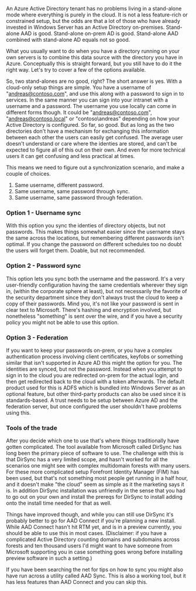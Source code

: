 ﻿<properties
	pageTitle="Directory Synchronization"
	description="Synchronizing your cloud directory with your non-cloud directory."
	slug="dirsync"
    order="100"
	keywords="Azure AD, AAD, DirSync, AAD Connect"
/>

An Azure Active Directory tenant has no problems living in a stand-alone mode where everything is purely in the cloud. It is not a less feature-rich or constrained setup, but the odds are that a lot of those who have already invested in Windows Server has an Active Directory on-premises. Stand-alone AAD is good. Stand-alone on-prem AD is good. Stand-alone AAD combined with stand-alone AD equals not so good.

What you usually want to do when you have a directory running on your own servers is to combine this data source with the directory you have in Azure. Conceptually this is straight forward, but you still have to do it the right way. Let's try to cover a few of the options available.

So, two stand-alones are no good, right? The short answer is yes. With a cloud-only setup things are simple. You have a username of "andreas@contoso.com", and use this along with a password to sign in to services. In the same manner you can sign into your intranet with a username and a password. The username you use locally can come in different forms though. It could be "andreas@contoso.com", "andreas@contoso.local" or "contoso\andreas" depending on how your Active Directory is configured. So far, so good. But as long as the two directories don't have a mechanism for exchanging this information between each other the users can easily get confused. The average user doesn't understand or care where the identies are stored, and can't be expected to figure all of this out on their own. And even for more technical users it can get confusing and less practical at times.

This means we need to figure out a synchronization scenario, and make a couple of choices.
1. Same username, different password.
2. Same username, same password through sync.
3. Same username, same password through federation.

### Option 1 - Username sync
With this option you sync the identies of directory objects, but not passwords. This makes things somewhat easier since the username stays the same across the locations, but remembering different passwords isn't optimal. If you change the password on different schedules too no doubt the users will forget them. Doable, but not recommended.

### Option 2 - Password sync
This option lets you sync both the username and the password. It's a very user-friendly configuration having the same credentials wherever they sign in, (within the corporate sphere at least), but not necessarily the favorite of the security department since they don't always trust the cloud to keep a copy of their passwords. Mind you, it's not like your password is sent in clear text to Microsoft. There's hashing and encryption involved, but nonetheless "something" is sent over the wire, and if you have a security policy you might not be able to use this option.

### Option 3 - Federation
If you want to keep your passwords on-prem, or you have a complex authentication process involving client certificates, keyfobs or something similar that isn't supported in Azure AD this might the option for you. The identities are synced, but not the password. Instead when you attempt to sign in to the cloud you are redirected on-prem for the actual login, and then get redirected back to the cloud with a token afterwards. The default product used for this is ADFS which is bundled into Windows Server as an optional feature, but other third-party products can also be used since it is standards-based. A trust needs to be setup between Azure AD and the federation server, but once configured the user shouldn't have problems using this. 

### Tools of the trade

After you decide which one to use that's where things traditionally have gotten complicated. The tool available from Microsoft called DirSync has long been the primary piece of software to use. The challenge with this is that DirSync has a very limited scope, and hasn't worked for all the scenarios one might see with complex multidomain forests with many users. For these more complicated setup Forefront Identity Manager (FIM) has been used, but that's not something most people get running in a half hour, and it doesn't make "the cloud" seem as simple as it the marketing says it is. In addition DirSync installation was unfriendly in the sense that you had to go out on your own and install the prereqs for DirSync to install adding onto the install time needed for that as well.

Things have improved though, and while you can still use DirSync it's probably better to go for AAD Connect if you're planning a new install. While AAD Connect hasn't hit RTM yet, and is in a preview currently, you should be able to use this in most cases. (Disclaimer: if you have a complicated Active Directory counting domains and subdomains across forests and ten thousand users I'd might want to have someone from Microsoft supporting you in case something goes wrong before installing preview software in such a setting.)

If you have been searching the net for tips on how to sync you might also have run across a utility called AAD Sync. This is also a working tool, but it has less features than AAD Connect and you can skip this.